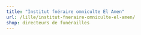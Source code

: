 ```yaml
---
title: "Institut fnéraire omniculte El Amen"
url: /lille/institut-fneraire-omniculte-el-amen/
shop: directeurs de funérailles
---
```

